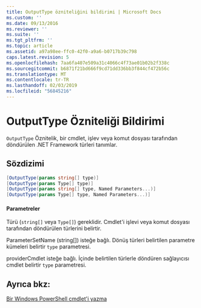 ```yaml
---
title: OutputType özniteliğini bildirimi | Microsoft Docs
ms.custom: ''
ms.date: 09/13/2016
ms.reviewer: ''
ms.suite: ''
ms.tgt_pltfrm: ''
ms.topic: article
ms.assetid: a97a98ee-ffc0-42f0-a9a6-b0717b39c798
caps.latest.revision: 5
ms.openlocfilehash: 7aa6fa407e509a31c4066c4f73ae01b02b2f338c
ms.sourcegitcommit: b6871f21bd666f9cd71dd336bb3f844cf472b56c
ms.translationtype: MT
ms.contentlocale: tr-TR
ms.lasthandoff: 02/03/2019
ms.locfileid: "56845216"
---
```

# <a name="outputtype-attribute-declaration"></a>OutputType Özniteliği Bildirimi

`OutputType` Öznitelik, bir cmdlet, işlev veya komut dosyası tarafından döndürülen .NET Framework türleri tanımlar.

## <a name="syntax"></a>Sözdizimi

```csharp
[OutputType(params string[] type)]
[OutputType(params Type[] type)]
[OutputType(params string[] type, Named Parameters...)]
[OutputType(params Type[] type, Named Parameters...)]
```

#### <a name="parameters"></a>Parametreler

Türü (`string[]` veya `Type[]`) gereklidir. Cmdlet'i işlevi veya komut dosyası tarafından döndürülen türlerini belirtir.

ParameterSetName (string[]) isteğe bağlı. Dönüş türleri belirtilen parametre kümeleri belirtir `type` parametresi.

providerCmdlet isteğe bağlı. İçinde belirtilen türlerle döndüren sağlayıcısı cmdlet belirtir `type` parametresi.

## <a name="see-also"></a>Ayrıca bkz:

[Bir Windows PowerShell cmdlet'i yazma](./writing-a-windows-powershell-cmdlet.md)
